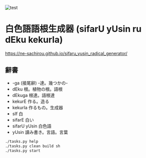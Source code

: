 ![test](https://github.com/ne-sachirou/sifaru_yusin_radical_generator/workflows/test/badge.svg)

# 白色語語根生成器 (sifarU yUsin ru dEku kekurIa)

https://ne-sachirou.github.io/sifaru_yusin_radical_generator/

## 辭書

- -ga (接尾辭) -達。幾つかの-
- dEku 根。植物の根。語根
- dEkuga 根達。語根達
- kekurE 作る。造る
- kekurIa 作るもの。生成器
- sIf 白
- sifarE 白い
- sifarU yUsin 白色語
- yUsin 讀み書き。言語。言葉

```sh
./tasks.py help
./tasks.py clean build sh
./tasks.py start
```
